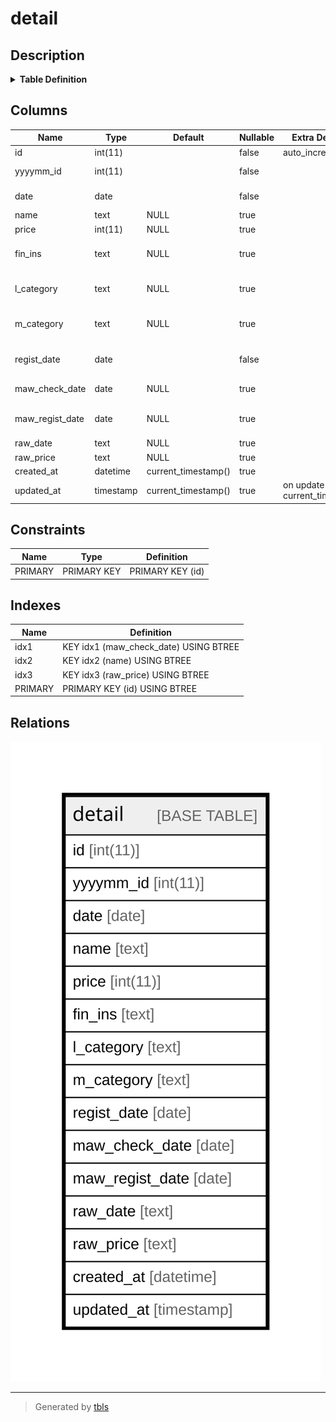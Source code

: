 # detail

## Description

<details>
<summary><strong>Table Definition</strong></summary>

```sql
CREATE TABLE `detail` (
  `id` int(11) NOT NULL AUTO_INCREMENT COMMENT 'primary id',
  `yyyymm_id` int(11) NOT NULL COMMENT 'id for each yyyymm',
  `date` date NOT NULL COMMENT 'record date yyyymm',
  `name` text DEFAULT NULL COMMENT 'detail name',
  `price` int(11) DEFAULT NULL,
  `fin_ins` text DEFAULT NULL COMMENT 'finance instrcument name',
  `l_category` text DEFAULT NULL COMMENT 'large category name',
  `m_category` text DEFAULT NULL COMMENT 'medium category name',
  `regist_date` date NOT NULL COMMENT 'date running importer',
  `maw_check_date` date DEFAULT NULL COMMENT 'mawinter check date',
  `maw_regist_date` date DEFAULT NULL COMMENT 'mawinter regist check date',
  `raw_date` text DEFAULT NULL,
  `raw_price` text DEFAULT NULL,
  `created_at` datetime DEFAULT current_timestamp(),
  `updated_at` timestamp NULL DEFAULT current_timestamp() ON UPDATE current_timestamp(),
  PRIMARY KEY (`id`),
  KEY `idx1` (`maw_check_date`),
  KEY `idx2` (`name`(768)),
  KEY `idx3` (`raw_price`(768))
) ENGINE=InnoDB DEFAULT CHARSET=utf8mb4 COLLATE=utf8mb4_unicode_ci
```

</details>

## Columns

| Name | Type | Default | Nullable | Extra Definition | Children | Parents | Comment |
| ---- | ---- | ------- | -------- | ---------------- | -------- | ------- | ------- |
| id | int(11) |  | false | auto_increment |  |  | primary id |
| yyyymm_id | int(11) |  | false |  |  |  | id for each yyyymm |
| date | date |  | false |  |  |  | record date yyyymm |
| name | text | NULL | true |  |  |  | detail name |
| price | int(11) | NULL | true |  |  |  |  |
| fin_ins | text | NULL | true |  |  |  | finance instrcument name |
| l_category | text | NULL | true |  |  |  | large category name |
| m_category | text | NULL | true |  |  |  | medium category name |
| regist_date | date |  | false |  |  |  | date running importer |
| maw_check_date | date | NULL | true |  |  |  | mawinter check date |
| maw_regist_date | date | NULL | true |  |  |  | mawinter regist check date |
| raw_date | text | NULL | true |  |  |  |  |
| raw_price | text | NULL | true |  |  |  |  |
| created_at | datetime | current_timestamp() | true |  |  |  |  |
| updated_at | timestamp | current_timestamp() | true | on update current_timestamp() |  |  |  |

## Constraints

| Name | Type | Definition |
| ---- | ---- | ---------- |
| PRIMARY | PRIMARY KEY | PRIMARY KEY (id) |

## Indexes

| Name | Definition |
| ---- | ---------- |
| idx1 | KEY idx1 (maw_check_date) USING BTREE |
| idx2 | KEY idx2 (name) USING BTREE |
| idx3 | KEY idx3 (raw_price) USING BTREE |
| PRIMARY | PRIMARY KEY (id) USING BTREE |

## Relations

![er](detail.svg)

---

> Generated by [tbls](https://github.com/k1LoW/tbls)
